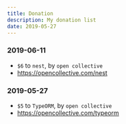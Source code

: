 ```yaml
---
title: Donation
description: My donation list
date: 2019-05-27
---
```


### 2019-06-11

* `$6` to `nest`, by `open collective`
* https://opencollective.com/nest

### 2019-05-27

* `$5` to `TypeORM`, by `open collective`
* https://opencollective.com/typeorm
